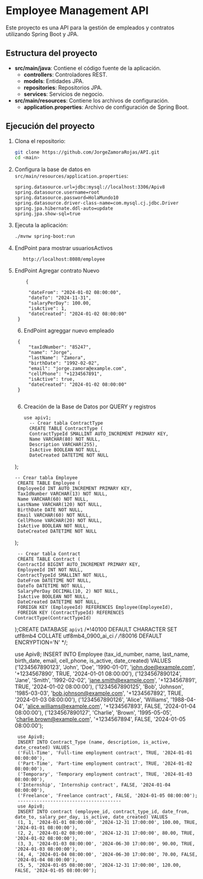 # Employee Management API

Este proyecto es una API para la gestión de empleados y contratos utilizando Spring Boot y JPA.

## Estructura del proyecto

- **src/main/java**: Contiene el código fuente de la aplicación.
    - **controllers**: Controladores REST.
    - **models**: Entidades JPA.
    - **repositories**: Repositorios JPA.
    - **services**: Servicios de negocio.
- **src/main/resources**: Contiene los archivos de configuración.
  - **application.properties**: Archivo de configuración de Spring Boot.

## Ejecución del proyecto

1. Clona el repositorio:
    ```sh
    git clone https://github.com/JorgeZamoraRojas/API.git
    cd <main>
    ```

2. Configura la base de datos en `src/main/resources/application.properties`:
    ```properties
   spring.datasource.url=jdbc:mysql://localhost:3306/Apiv8
    spring.datasource.username=root
    spring.datasource.password=HolaMundo10
    spring.datasource.driver-class-name=com.mysql.cj.jdbc.Driver
    spring.jpa.hibernate.ddl-auto=update
    spring.jpa.show-sql=true
    ```

3. Ejecuta la aplicación:
    ```sh
    ./mvnw spring-boot:run
    ```

4.  EndPoint para mostrar usuariosActivos
    ```
       http://localhost:8080/employee
    ```
5. EndPoint Agregar contrato Nuevo
   ```
       {

        "dateFrom": "2024-01-02 08:00:00",
        "dateTo": "2024-11-31",
        "salaryPerDay": 100.00,
        "isActive": 1,
        "dateCreated": "2024-01-02 08:00:00"
    }

    ```
   6. EndPoint agreggar nuevo empleado
   ```
    {
        "taxIdNumber": "85247",
        "name": "Jorge",
        "lastName": "Zamora",
        "birthDate": "1992-02-02",
        "email": "jorge.zamora@example.com",
        "cellPhone": "+1234567891",
        "isActive": true,
        "dateCreated": "2024-01-02 08:00:00"
    }


    ```
   6. Creación de la Base de Datos por QUERY y registros
      ```
      use apiv1;
        -- Crear tabla ContractType
        CREATE TABLE ContractType (
        ContractTypeId SMALLINT AUTO_INCREMENT PRIMARY KEY,
        Name VARCHAR(80) NOT NULL,
        Description VARCHAR(255),
        IsActive BOOLEAN NOT NULL,
        DateCreated DATETIME NOT NULL
    );
    
       -- Crear tabla Employee
        CREATE TABLE Employee (
        EmployeeId INT AUTO_INCREMENT PRIMARY KEY,
        TaxIdNumber VARCHAR(13) NOT NULL,
        Name VARCHAR(60) NOT NULL,
        LastName VARCHAR(120) NOT NULL,
        BirthDate DATE NOT NULL,
        Email VARCHAR(60) NOT NULL,
        CellPhone VARCHAR(20) NOT NULL,
        IsActive BOOLEAN NOT NULL,
        DateCreated DATETIME NOT NULL
    );
    
        -- Crear tabla Contract
        CREATE TABLE Contract (
        ContractId BIGINT AUTO_INCREMENT PRIMARY KEY,
        EmployeeId INT NOT NULL,
        ContractTypeId SMALLINT NOT NULL,
        DateFrom DATETIME NOT NULL,
        DateTo DATETIME NOT NULL,
        SalaryPerDay DECIMAL(10, 2) NOT NULL,
        IsActive BOOLEAN NOT NULL,
        DateCreated DATETIME NOT NULL,
        FOREIGN KEY (EmployeeId) REFERENCES Employee(EmployeeId),
        FOREIGN KEY (ContractTypeId) REFERENCES ContractType(ContractTypeId)
    );CREATE DATABASE `apiv1` /*!40100 DEFAULT CHARACTER SET utf8mb4 COLLATE utf8mb4_0900_ai_ci */ /*!80016 DEFAULT ENCRYPTION='N' */;

      use Apiv8;
        INSERT INTO Employee (tax_id_number, name, last_name, birth_date, email, cell_phone, is_active, date_created) VALUES 
        ('1234567890123', 'John', 'Doe', '1990-01-01', 'john.doe@example.com', '+1234567890', TRUE, '2024-01-01 08:00:00'),
        ('1234567890124', 'Jane', 'Smith', '1992-02-02', 'jane.smith@example.com', '+1234567891', TRUE, '2024-01-02 08:00:00'),
        ('1234567890125', 'Bob', 'Johnson', '1985-03-03', 'bob.johnson@example.com', '+1234567892', TRUE, '2024-01-03 08:00:00'),
        ('1234567890126', 'Alice', 'Williams', '1988-04-04', 'alice.williams@example.com', '+1234567893', FALSE, '2024-01-04 08:00:00'),
        ('1234567890127', 'Charlie', 'Brown', '1995-05-05', 'charlie.brown@example.com', '+1234567894', FALSE, '2024-01-05 08:00:00');
        
        use Apiv8;
        INSERT INTO Contract_Type (name, description, is_active, date_created) VALUES 
        ('Full-Time', 'Full-time employment contract', TRUE, '2024-01-01 08:00:00'),
        ('Part-Time', 'Part-time employment contract', TRUE, '2024-01-02 08:00:00'),
        ('Temporary', 'Temporary employment contract', TRUE, '2024-01-03 08:00:00'),
        ('Internship', 'Internship contract', FALSE, '2024-01-04 08:00:00'),
        ('Freelance', 'Freelance contract', FALSE, '2024-01-05 08:00:00');
        --------------------------------------
        use Apiv8;
        INSERT INTO contract (employee_id, contract_type_id, date_from, date_to, salary_per_day, is_active, date_created) VALUES 
        (1, 1, '2024-01-01 08:00:00', '2024-12-31 17:00:00', 100.00, TRUE, '2024-01-01 08:00:00'),
        (2, 2, '2024-01-02 08:00:00', '2024-12-31 17:00:00', 80.00, TRUE, '2024-01-02 08:00:00'),
        (3, 3, '2024-01-03 08:00:00', '2024-06-30 17:00:00', 90.00, TRUE, '2024-01-03 08:00:00'),
        (4, 4, '2024-01-04 08:00:00', '2024-06-30 17:00:00', 70.00, FALSE, '2024-01-04 08:00:00'),
        (5, 5, '2024-01-05 08:00:00', '2024-12-31 17:00:00', 120.00, FALSE, '2024-01-05 08:00:00');
      ```
   
